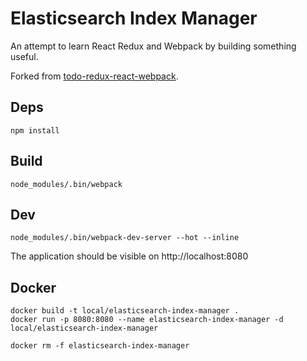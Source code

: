 # Elasticsearch Index Manager

An attempt to learn React Redux and Webpack by building something useful.

Forked from [todo-redux-react-webpack](https://github.com/sadams/todo-redux-react-webpack).

## Deps

    npm install

## Build

    node_modules/.bin/webpack

## Dev

    node_modules/.bin/webpack-dev-server --hot --inline

The application should be visible on http://localhost:8080

## Docker

```
docker build -t local/elasticsearch-index-manager .
docker run -p 8080:8080 --name elasticsearch-index-manager -d local/elasticsearch-index-manager
```

```
docker rm -f elasticsearch-index-manager
```

